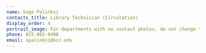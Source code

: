 ```yaml
---
name: Sage Palinksi
contacts_title: Library Technician (Circulation)
display_order: 4
portrait_image: For departments with no contact photos, do not change this field.
phone: 815-802-8408
email: spalinksi@kcc.edu
---
```



